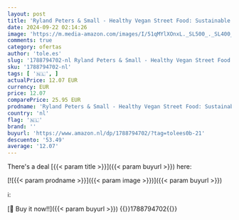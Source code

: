 ```yaml
---
layout: post
title: 'Ryland Peters & Small - Healthy Vegan Street Food: Sustainable & healthy plant-based recipes from India to Indonesia'
date: 2024-09-22 02:14:26
image: 'https://m.media-amazon.com/images/I/51qMYlXOnxL._SL500_._SL400_.jpg'
comments: true
category: ofertas
author: 'tole.es'
slug: '1788794702-nl Ryland Peters & Small - Healthy Vegan Street Food:...'
sku: '1788794702-nl'
tags: [ '🇳🇱', ]
actualPrice: 12.07 EUR
currency: EUR
price: 12.07
comparePrice: 25.95 EUR
prodname: 'Ryland Peters & Small - Healthy Vegan Street Food: Sustainable & healthy plant-based recipes from India to Indonesia'
country: 'nl'
flag: '🇳🇱'
brand: ''
buyurl: 'https://www.amazon.nl/dp/1788794702/?tag=tolees0b-21'
descuento: '53.49'
average: '12.07'
---
```


There's a deal [{{< param title >}}]({{< param buyurl >}})  here:

[![{{< param prodname >}}]({{< param image >}})]({{< param buyurl >}})

ℹ️:


[🛒 Buy it now!!]({{< param buyurl >}})
{{<world>}}1788794702{{</world>}}

